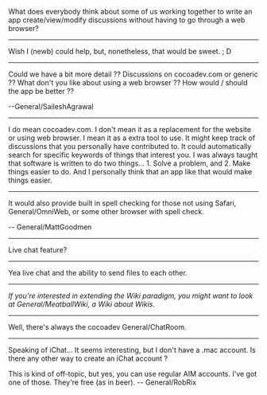 What does everybody think about some of us working together to write an app create/view/modify discussions without having to go through a web browser?

----

Wish I (newb) could help, but, nonetheless, that would be sweet.   ; D

----

Could we have a bit more detail ?? Discussions on cocoadev.com or generic ?? What don't you like about using a web browser ?? How would / should the app be better ??

--General/SaileshAgrawal

----

I do mean cocoadev.com. I don't mean it as a replacement for the website  or using web browser. I mean it as a extra tool to use. It might keep track of discussions that you personally have contributed to. It could automatically  search for specific keywords of things that interest you. I was always taught that software is written to do two things... 1. Solve a problem, and 2. Make things easier to do. And I personally think that an app like that would make things easier.

----

It would also provide built in spell checking for those not using Safari, General/OmniWeb, or some other browser with spell check.

-- General/MattGoodmen

----

Live chat feature?

----

Yea live chat and the ability to send files to each other.

----

*If you're interested in extending the Wiki paradigm, you might want to look at General/MeatballWiki, a Wiki about Wikis.*

----

Well, there's always the cocoadev General/ChatRoom.

----

Speaking of iChat... It seems interesting, but I don't have a .mac account. Is there any other way to create an iChat account ?

This is kind of off-topic, but yes, you can use regular AIM accounts. I've got one of those. They're free (as in beer). -- General/RobRix